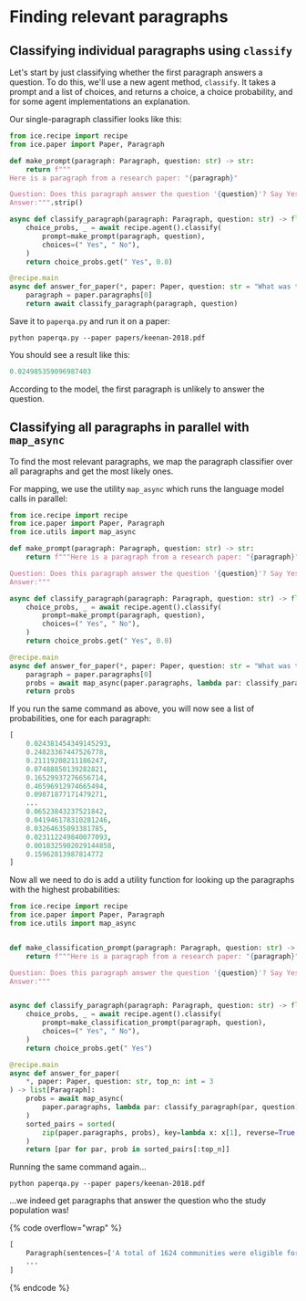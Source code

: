 # Finding relevant paragraphs

## Classifying individual paragraphs using `classify`

Let's start by just classifying whether the first paragraph answers a question. To do this, we'll use a new agent method, `classify`. It takes a prompt and a list of choices, and returns a choice, a choice probability, and for some agent implementations an explanation.

Our single-paragraph classifier looks like this:

```python
from ice.recipe import recipe
from ice.paper import Paper, Paragraph

def make_prompt(paragraph: Paragraph, question: str) -> str:
    return f"""
Here is a paragraph from a research paper: "{paragraph}"

Question: Does this paragraph answer the question '{question}'? Say Yes or No.
Answer:""".strip()

async def classify_paragraph(paragraph: Paragraph, question: str) -> float:
    choice_probs, _ = await recipe.agent().classify(
        prompt=make_prompt(paragraph, question),
        choices=(" Yes", " No"),
    )
    return choice_probs.get(" Yes", 0.0)

@recipe.main
async def answer_for_paper(*, paper: Paper, question: str = "What was the study population?"):
    paragraph = paper.paragraphs[0]
    return await classify_paragraph(paragraph, question)
```

Save it to `paperqa.py` and run it on a paper:

```shell
python paperqa.py --paper papers/keenan-2018.pdf
```

You should see a result like this:

```python
0.024985359096987403
```

According to the model, the first paragraph is unlikely to answer the question.

## Classifying all paragraphs in parallel with `map_async`

To find the most relevant paragraphs, we map the paragraph classifier over all paragraphs and get the most likely ones.

For mapping, we use the utility `map_async` which runs the language model calls in parallel:

```python
from ice.recipe import recipe
from ice.paper import Paper, Paragraph
from ice.utils import map_async

def make_prompt(paragraph: Paragraph, question: str) -> str:
    return f"""Here is a paragraph from a research paper: "{paragraph}"

Question: Does this paragraph answer the question '{question}'? Say Yes or No.
Answer:"""

async def classify_paragraph(paragraph: Paragraph, question: str) -> float:
    choice_probs, _ = await recipe.agent().classify(
        prompt=make_prompt(paragraph, question),
        choices=(" Yes", " No"),
    )
    return choice_probs.get(" Yes", 0.0)

@recipe.main
async def answer_for_paper(*, paper: Paper, question: str = "What was the study population?"):
    paragraph = paper.paragraphs[0]
    probs = await map_async(paper.paragraphs, lambda par: classify_paragraph(par, question))
    return probs
```

If you run the same command as above, you will now see a list of probabilities, one for each paragraph:

```python
[
    0.024381454349145293,
    0.24823367447526778,
    0.21119208211186247,
    0.07488850139282821,
    0.16529937276656714,
    0.46596912974665494,
    0.09871877171479271,
    ...
    0.06523843237521842,
    0.041946178310281246,
    0.03264635093381785,
    0.023112249840077093,
    0.0018325902029144858,
    0.15962813987814772
]
```

Now all we need to do is add a utility function for looking up the paragraphs with the highest probabilities:

```python
from ice.recipe import recipe
from ice.paper import Paper, Paragraph
from ice.utils import map_async


def make_classification_prompt(paragraph: Paragraph, question: str) -> str:
    return f"""Here is a paragraph from a research paper: "{paragraph}"

Question: Does this paragraph answer the question '{question}'? Say Yes or No.
Answer:"""


async def classify_paragraph(paragraph: Paragraph, question: str) -> float:
    choice_probs, _ = await recipe.agent().classify(
        prompt=make_classification_prompt(paragraph, question),
        choices=(" Yes", " No"),
    )
    return choice_probs.get(" Yes")

@recipe.main
async def answer_for_paper(
    *, paper: Paper, question: str, top_n: int = 3
) -> list[Paragraph]:
    probs = await map_async(
        paper.paragraphs, lambda par: classify_paragraph(par, question)
    )
    sorted_pairs = sorted(
        zip(paper.paragraphs, probs), key=lambda x: x[1], reverse=True
    )
    return [par for par, prob in sorted_pairs[:top_n]]
```

Running the same command again...

```shell
python paperqa.py --paper papers/keenan-2018.pdf
```

...we indeed get paragraphs that answer the question who the study population was!

{% code overflow="wrap" %}

```python
[
    Paragraph(sentences=['A total of 1624 communities were eligible for inclusion in the trial on the basis of the most recent census (Fig. 1 ).', 'A random selection of 1533 communities were included in the current trial, and the remaining 91 were enrolled in smaller parallel trials at each site, in which additional microbiologic, anthropometric, and adverse-event data were collected.', 'In Niger, 1 community declined to participate and 20 were excluded because of census inaccuracies.', 'No randomization units were lost to follow-up after the initial census.'], sections=[Section(title='Participating Communities', number=None)], section_type='main'),
    ...
]
```

{% endcode %}
